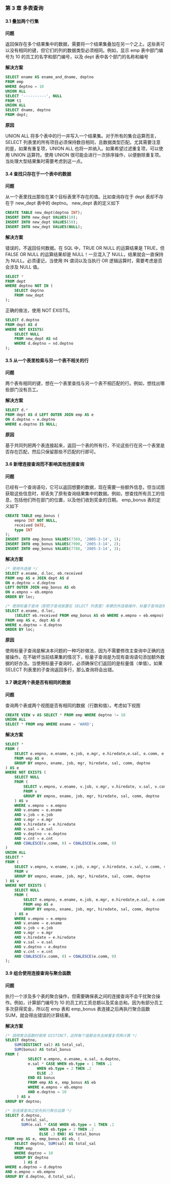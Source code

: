 ### 第 3 章 多表查询
#### 3.1 叠加两个行集
**问题**

返回保存在多个结果集中的数据，需要将一个结果集叠加在另一个之上。这些表可以没有相同的键，但它们的列的数据类型必须相同。例如，显示 emp 表中部门编号为 10 的员工的名字和部门编号，以及 dept 表中各个部门的名称和编号

**解决方案**

```SQL
SELECT ename AS ename_and_dname, deptno
FROM emp
WHERE deptno = 10
UNION ALL
SELECT '----------', NULL
FROM t1
UNION ALL
SELECT dname, deptno
FROM dept;
```

**原因**

UNION ALL 将多个表中的行一并写入一个结果集。对于所有的集合运算而言，SELECT 列表里的所有项目必须保持数目相同，且数据类型匹配。尤其需要注意的是，如果有重复项，UNION ALL 也将一并纳入。如果希望过滤重复项，可以使用 UNION 运算符。使用 UNION 很可能会进行一次排序操作，以便删除重复项。当处理大型结果集时需要考虑到这一点。


#### 3.4 查找只存在于一个表中的数据
**问题**

从一个表里找出那些在某个目标表里不存在的值。比如查询存在于 dept 表却不存在于 new_dept 表中的 deptno。
new_dept 表的定义如下
```SQL
CREATE TABLE new_dept(deptno INT);
INSERT INTO new_dept VALUES(10);
INSERT INTO new_dept VALUES(50);
INSERT INTO new_dept VALUES(NULL);
```

**解决方案**

错误的，不返回任何数据。在 SQL 中，TRUE OR NULL 的运算结果是 TRUE，但 FALSE OR NULL 的运算结果却是 NULL！一旦混入了 NULL，结果就会一直保持为 NULL。必须谨记，当使用 IN 谓词以及当执行 OR 逻辑运算时，需要考虑是否会涉及 NULL 值。
```SQL
SELECT * 
FROM dept 
WHERE deptno NOT IN (
    SELECT deptno 
    FROM new_dept
);
```
正确的做法，使用 NOT EXISTS。
```SQL
SELECT d.deptno
FROM dept AS d
WHERE NOT EXISTS(
    SELECT NULL
    FROM new_dept AS nd
    WHERE d.deptno = nd.deptno
);
```

#### 3.5 从一个表里检索与另一个表不相关的行
**问题**

两个表有相同的键，想在一个表里查找与另一个表不相匹配的行。例如，想找出哪些部门没有员工。

**解决方案**

```SQL
SELECT d.*
FROM dept AS d LEFT OUTER JOIN emp AS e
ON d.deptno = e.deptno
WHERE e.deptno IS NULL;
```

**原因**

基于共同列把两个表连接起来，返回一个表的所有行，不论这些行在另一个表里是否存在匹配，然后只保留那些不匹配的行即可。


#### 3.6 新增连接查询而不影响其他连接查询
**问题**

已经有一个查询语句，它可以返回想要的数据，现在需要一些额外信息，但当试图获取这些信息时，却丢失了原有查询结果集中的数据。例如，想查找所有员工的信息，包括他们所在部门的位置，以及他们收到奖金的日期。
emp_bonus 表的定义如下
```SQL
CREATE TABLE emp_bonus (
    empno INT NOT NULL,
    received DATE,
    type INT
);
INSERT INTO emp_bonus VALUES(7369, '2005-3-14', 1);
INSERT INTO emp_bonus VALUES(7900, '2005-3-14', 2);
INSERT INTO emp_bonus VALUES(7788, '2005-3-14', 3);
```

**解决方案**

```SQL
/* 使用外连接 */
SELECT e.ename, d.loc, eb.received
FROM emp AS e JOIN dept AS d
ON e.deptno = d.deptno
LEFT OUTER JOIN emp_bonus AS eb 
ON e.empno = eb.empno
ORDER BY loc;

/* 使用标量子查询（即把子查询放置在 SELECT 列表里）来模仿外连接操作，标量子查询适用于所有数据库 */
SELECT e.ename, d.loc,
    (SELECT eb.received FROM emp_bonus AS eb WHERE e.empno = eb.empno) AS received
FROM emp AS e, dept AS d
WHERE e.deptno = d.deptno
ORDER BY loc;
```

**原因**

使用标量子查询是解决本问题的一种巧妙做法，因为不需要修改主查询中正确的连接操作。在不破坏当前结果集的情况下，标量子查询是为现有查询语句添加额外数据的好办法。当使用标量子查询时，必须确保它们返回的是标量值（单值）。如果 SELECT 列表里的子查询返回多行，那么查询将会出错。


#### 3.7 确定两个表是否有相同的数据
**问题**

查询两个表或两个视图是否有相同的数据（行数和值）。考虑如下视图
```SQL
CREATE VIEW v AS SELECT * FROM emp WHERE deptno != 10
UNION ALL
SELECT * FROM emp WHERE ename = 'WARD';
```

**解决方案**

```SQL
SELECT * 
FROM (
    SELECT e.empno, e.ename, e.job, e.mgr, e.hiredate,e.sal, e.comm, e.deptno, COUNT(*) AS cnt
    FROM emp AS e
    GROUP BY empno, ename, job, mgr, hiredate, sal, comm, deptno 
) AS e
WHERE NOT EXISTS (
    SELECT NULL
    FROM (
        SELECT v.empno, v.ename, v.job, v.mgr, v.hiredate, v.sal, v.comm, v.deptno, count(*) AS cnt
        FROM v
        GROUP BY empno, ename, job, mgr, hiredate, sal, comm, deptno
    ) AS v
    WHERE v.empno = e.empno
    AND v.ename = e.ename
    AND v.job = e.job
    AND v.mgr = e.mgr
    AND v.hiredate = e.hiredate
    AND v.sal = e.sal
    AND v.deptno = e.deptno
    AND v.cnt = e.cnt
    AND COALESCE(v.comm, 0) = COALESCE(e.comm, 0)
)
UNION ALL
SELECT * 
FROM (
    SELECT v.empno, v.ename, v.job, v.mgr, v.hiredate, v.sal, v.comm, v.deptno, count(*) AS cnt
    FROM v
    GROUP BY empno, ename, job, mgr, hiredate, sal, comm, deptno
) AS v
WHERE NOT EXISTS (
    SELECT NULL
    FROM (
        SELECT e.empno, e.ename, e.job, e.mgr, e.hiredate,e.sal, e.comm, e.deptno, COUNT(*) AS cnt
        FROM emp AS e
        GROUP BY empno, ename, job, mgr, hiredate, sal, comm, deptno 
    ) AS e
    WHERE v.empno = e.empno
    AND v.ename = e.ename
    AND v.job = e.job
    AND v.mgr = e.mgr
    AND v.hiredate = e.hiredate
    AND v.sal = e.sal
    AND v.deptno = e.deptno
    AND v.cnt = e.cnt
    AND COALESCE(v.comm, 0) = COALESCE(e.comm, 0)
);
```


#### 3.9 组合使用连接查询与聚合函数
**问题**

执行一个涉及多个表的聚合操作，但需要确保表之间的连接查询不会干扰聚合操作。例如，计算部门编号为 10 的员工的工资总额以及奖金总和。因为有部分员工多次获得奖金，所以在 emp 表和 emp_bonus 表连接之后再执行聚合函数 SUM，就会得出错误的计算结果。

**解决方案**

```SQL
/* 调用聚合函数时使用 DISTINCT，这样每个值都会先去掉重复项再计算 */
SELECT deptno,
    SUM(DISTINCT sal) AS total_sal,
    SUM(bonus) AS total_bonus
FROM (
          SELECT e.empno, e.ename, e.sal, e.deptno, 
          e.sal * CASE WHEN eb.type = 1 THEN .1
              WHEN eb.type = 2 THEN .2
              ELSE .3
          END AS bonus
          FROM emp AS e, emp_bonus AS eb
          WHERE e.empno = eb.empno
          AND e.deptno = 10
     ) AS x
GROUP BY deptno;

/* 在连接查询之前先执行聚合运算 */
SELECT d.deptno,
       d.total_sal,
       SUM(e.sal * CASE WHEN eb.type = 1 THEN .1
               WHEN eb.type = 2 THEN .2
               ELSE .3 END) AS total_bonus
FROM emp AS e, emp_bonus AS eb, (
    SELECT deptno, SUM(sal) AS total_sal 
    FROM emp
    WHERE deptno = 10
    GROUP BY deptno
        ) AS d
WHERE e.deptno = d.deptno
AND e.empno = eb.empno
GROUP BY d.deptno, d.total_sal;
```